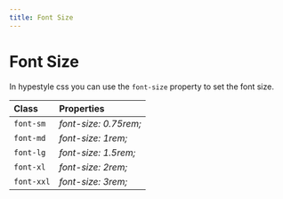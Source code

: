 ```yaml
---
title: Font Size
---
```


# Font Size

In hypestyle css you can use the `font-size` property to set the font size.

| Class      | Properties            |
| :--------- | :-------------------- |
| `font-sm`  | _font-size: 0.75rem;_ |
| `font-md`  | _font-size: 1rem;_    |
| `font-lg`  | _font-size: 1.5rem;_  |
| `font-xl`  | _font-size: 2rem;_    |
| `font-xxl` | _font-size: 3rem;_    |
